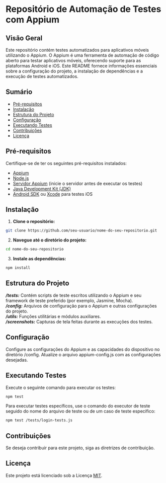
# Repositório de Automação de Testes com Appium

## Visão Geral

Este repositório contém testes automatizados para aplicativos móveis utilizando o Appium. O Appium é uma ferramenta de automação de código aberto para testar aplicativos móveis, oferecendo suporte para as plataformas Android e iOS. Este README fornece informações essenciais sobre a configuração do projeto, a instalação de dependências e a execução de testes automatizados.

## Sumário

- [Pré-requisitos](#pré-requisitos)
- [Instalação](#instalação)
- [Estrutura do Projeto](#estrutura-do-projeto)
- [Configuração](#configuração)
- [Executando Testes](#executando-testes)
- [Contribuições](#contribuições)
- [Licença](#licença)

## Pré-requisitos

Certifique-se de ter os seguintes pré-requisitos instalados:

- [Appium](https://appium.io/docs/en/2.1/quickstart/install/)
- [Node.js](https://nodejs.org/)
- [Servidor Appium](http://appium.io/docs/en/about-appium/intro/) (inicie o servidor antes de executar os testes)
- [Java Development Kit (JDK)](https://www.oracle.com/java/technologies/javase-downloads.html)
- [Android SDK](https://developer.android.com/studio#downloads) ou [Xcode](https://developer.apple.com/xcode/) para testes iOS

## Instalação

1. **Clone o repositório:**

```bash
git clone https://github.com/seu-usuario/nome-do-seu-repositorio.git
```
2. **Navegue até o diretório do projeto:**

```bash
cd nome-do-seu-repositorio
```
3. **Instale as dependências:**
```bash
npm install
```

## Estrutura do Projeto
***/tests:*** Contém scripts de teste escritos utilizando o Appium e seu framework de teste preferido (por exemplo, Jasmine, Mocha). \
***/config:*** Arquivos de configuração para o Appium e outras configurações do projeto. \
***/utils:*** Funções utilitárias e módulos auxiliares. \
***/screenshots:*** Capturas de tela feitas durante as execuções dos testes.

## Configuração
Configure as configurações do Appium e as capacidades do dispositivo no diretório /config. Atualize o arquivo appium-config.js com as configurações desejadas.

## Executando Testes
Execute o seguinte comando para executar os testes:
```bash
npm test
```
Para executar testes específicos, use o comando do executor de teste seguido do nome do arquivo de teste ou de um caso de teste específico:
```bash
npm test /tests/login-tests.js
```
## Contribuições
Se deseja contribuir para este projeto, siga as diretrizes de contribuição.

## Licença
Este projeto está licenciado sob a Licença [MIT](https://choosealicense.com/licenses/mit/).
